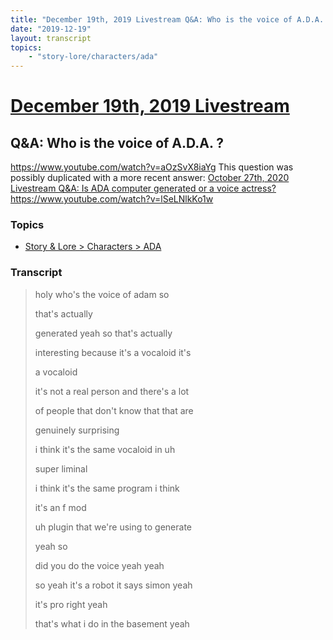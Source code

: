 ```yaml
---
title: "December 19th, 2019 Livestream Q&A: Who is the voice of A.D.A. ?"
date: "2019-12-19"
layout: transcript
topics:
    - "story-lore/characters/ada"
---
```

# [December 19th, 2019 Livestream](../2019-12-19.md)
## Q&A: Who is the voice of A.D.A. ?
https://www.youtube.com/watch?v=aOzSvX8iaYg
This question was possibly duplicated with a more recent answer: [October 27th, 2020 Livestream Q&A: Is ADA computer generated or a voice actress?](./yt-lSeLNlkKo1w.md) https://www.youtube.com/watch?v=lSeLNlkKo1w


### Topics
* [Story & Lore > Characters > ADA](../topics/story-lore/characters/ada.md)

### Transcript

> holy who's the voice of adam so
>
> that's actually
>
> generated yeah so that's actually
>
> interesting because it's a vocaloid it's
>
> a vocaloid
>
> it's not a real person and there's a lot
>
> of people that don't know that that are
>
> genuinely surprising
>
> i think it's the same vocaloid in uh
>
> super liminal
>
> i think it's the same program i think
>
> it's an f mod
>
> uh plugin that we're using to generate
>
> yeah so
>
> did you do the voice yeah yeah
>
> so yeah it's a robot it says simon yeah
>
> it's pro right yeah
>
> that's what i do in the basement yeah

